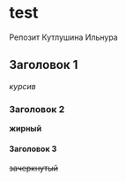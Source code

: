 # test

Репозит Кутлушина Ильнура

## Заголовок 1
_курсив_

### Заголовок 2

__жирный__

#### Заголовок 3

~~зачеркнутый~~
